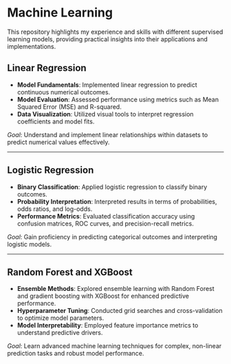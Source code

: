 # Machine Learning 

This repository highlights my experience and skills with different supervised learning models, providing practical insights into their applications and implementations.

## Linear Regression

- **Model Fundamentals**: Implemented linear regression to predict continuous numerical outcomes.
- **Model Evaluation**: Assessed performance using metrics such as Mean Squared Error (MSE) and R-squared.
- **Data Visualization**: Utilized visual tools to interpret regression coefficients and model fits.

*Goal*: Understand and implement linear relationships within datasets to predict numerical values effectively.

---

## Logistic Regression

- **Binary Classification**: Applied logistic regression to classify binary outcomes.
- **Probability Interpretation**: Interpreted results in terms of probabilities, odds ratios, and log-odds.
- **Performance Metrics**: Evaluated classification accuracy using confusion matrices, ROC curves, and precision-recall metrics.

*Goal*: Gain proficiency in predicting categorical outcomes and interpreting logistic models.

---

## Random Forest and XGBoost

- **Ensemble Methods**: Explored ensemble learning with Random Forest and gradient boosting with XGBoost for enhanced predictive performance.
- **Hyperparameter Tuning**: Conducted grid searches and cross-validation to optimize model parameters.
- **Model Interpretability**: Employed feature importance metrics to understand predictive drivers.

*Goal*: Learn advanced machine learning techniques for complex, non-linear prediction tasks and robust model performance.
